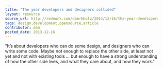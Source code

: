 ```yaml
---
title: "The year developers and designers collided"
layout: resource
source_url: http://redmonk.com/dberkholz/2013/12/16/the-year-developers-and-designers-collided/
tags: design,development,opensource,article
contributor: dam
posted_date: 2013-12-16
---
```


"It’s about developers who can do some design, and designers who can write some code. Maybe not enough to replace the other side, at least not yet and not with existing tools … but enough to have a strong understanding of how the other side lives, and what they care about, and how they work."